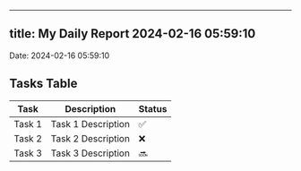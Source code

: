 
---
title: My Daily Report 2024-02-16 05:59:10
---

Date: 2024-02-16 05:59:10

## Tasks Table

| Task | Description | Status |
|------|-------------|--------|
| Task 1 | Task 1 Description | ✅ |
| Task 2 | Task 2 Description | ❌ |
| Task 3 | Task 3 Description | 🔜 |
